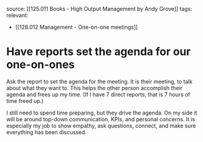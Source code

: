source: [[125.011 Books - High Output Management by Andy Grove]]
tags:
relevant:
- [[128.012 Management - One-on-one meetings]]

# Have reports set the agenda for our one-on-ones

Ask the report to set the agenda for the meeting. It is their meeting, to talk about what they want to. This helps the other person accomplish their agenda and frees up my time. (If I have 7 direct reports, that is 7 hours of time freed up.) 

I still need to spend time preparing, but they drive the agenda. On my side it will be around top-down communication, KPIs, and personal concerns. It is especially my job to show empathy, ask questions, connect, and make sure everything has been discussed.

